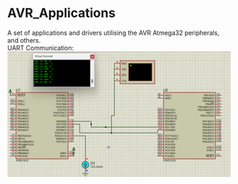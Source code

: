 # AVR_Applications
A set of applications and drivers utilising the AVR Atmega32 peripherals, and others.   <br />
UART Communication:                                                                     <br />
<img src="https://github.com/MarawanAzmy/AVR_Applications/blob/main/Proteus%20Simulation/UART_Github.png">
